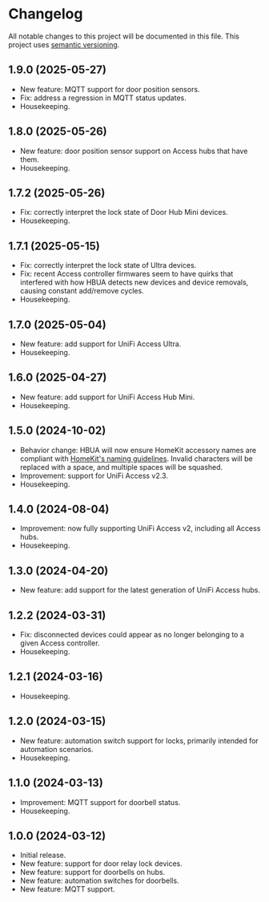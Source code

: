 # Changelog

All notable changes to this project will be documented in this file. This project uses [semantic versioning](https://semver.org/).

## 1.9.0 (2025-05-27)
  * New feature: MQTT support for door position sensors.
  * Fix: address a regression in MQTT status updates.
  * Housekeeping.

## 1.8.0 (2025-05-26)
  * New feature: door position sensor support on Access hubs that have them.
  * Housekeeping.

## 1.7.2 (2025-05-26)
  * Fix: correctly interpret the lock state of Door Hub Mini devices.
  * Housekeeping.

## 1.7.1 (2025-05-15)
  * Fix: correctly interpret the lock state of Ultra devices.
  * Fix: recent Access controller firmwares seem to have quirks that interfered with how HBUA detects new devices and device removals, causing constant add/remove cycles.
  * Housekeeping.

## 1.7.0 (2025-05-04)
  * New feature: add support for UniFi Access Ultra.
  * Housekeeping.

## 1.6.0 (2025-04-27)
  * New feature: add support for UniFi Access Hub Mini.
  * Housekeeping.

## 1.5.0 (2024-10-02)
  * Behavior change: HBUA will now ensure HomeKit accessory names are compliant with [HomeKit's naming guidelines](https://developer.apple.com/design/human-interface-guidelines/homekit#Help-people-choose-useful-names). Invalid characters will be replaced with a space, and multiple spaces will be squashed.
  * Improvement: support for UniFi Access v2.3.
  * Housekeeping.

## 1.4.0 (2024-08-04)
  * Improvement: now fully supporting UniFi Access v2, including all Access hubs.
  * Housekeeping.

## 1.3.0 (2024-04-20)
  * New feature: add support for the latest generation of UniFi Access hubs.

## 1.2.2 (2024-03-31)
  * Fix: disconnected devices could appear as no longer belonging to a given Access controller.
  * Housekeeping.

## 1.2.1 (2024-03-16)
  * Housekeeping.

## 1.2.0 (2024-03-15)
  * New feature: automation switch support for locks, primarily intended for automation scenarios.
  * Housekeeping.

## 1.1.0 (2024-03-13)
  * Improvement: MQTT support for doorbell status.
  * Housekeeping.

## 1.0.0 (2024-03-12)
  * Initial release.
  * New feature: support for door relay lock devices.
  * New feature: support for doorbells on hubs.
  * New feature: automation switches for doorbells.
  * New feature: MQTT support.
